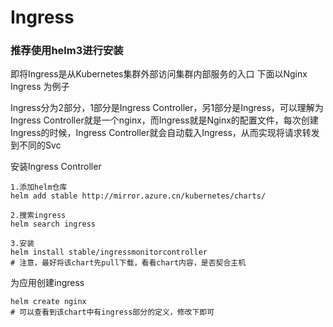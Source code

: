 # Ingress
### 推荐使用helm3进行安装
即将Ingress是从Kubernetes集群外部访问集群内部服务的入口
下面以Nginx Ingress 为例子

Ingress分为2部分，1部分是Ingress Controller，另1部分是Ingress，可以理解为Ingress Controller就是一个nginx，而Ingress就是Nginx的配置文件，每次创建Ingress的时候，Ingress Controller就会自动载入Ingress，从而实现将请求转发到不同的Svc

安装Ingress Controller
``` 
1.添加helm仓库
helm add stable	http://mirror.azure.cn/kubernetes/charts/

2.搜索ingress
helm search ingress

3.安装
helm install stable/ingressmonitorcontroller
# 注意，最好将该chart先pull下载，看看chart内容，是否契合主机
```

为应用创建ingress
```
helm create nginx
# 可以查看到该chart中有ingress部分的定义，修改下即可
```

